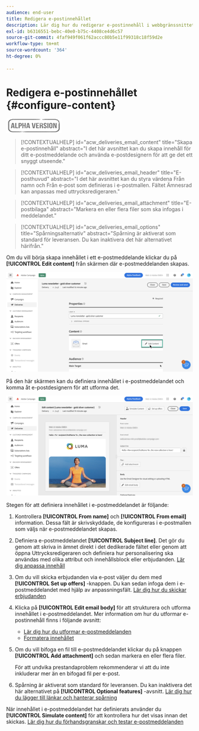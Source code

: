 ```yaml
---
audience: end-user
title: Redigera e-postinnehållet
description: Lär dig hur du redigerar e-postinnehåll i webbgränssnittet för Campaign
exl-id: b6316551-bebc-40e0-b75c-4408ce4d6c57
source-git-commit: 4faf949f061f62accc80b5e11f99318c18f59d2e
workflow-type: tm+mt
source-wordcount: '364'
ht-degree: 0%

---
```


# Redigera e-postinnehållet {#configure-content}

![](../assets/do-not-localize/badge.png)

>[!CONTEXTUALHELP]
>id="acw_deliveries_email_content"
>title="Skapa e-postinnehåll"
>abstract="I det här avsnittet kan du skapa innehåll för ditt e-postmeddelande och använda e-postdesignern för att ge det ett snyggt utseende."

>[!CONTEXTUALHELP]
>id="acw_deliveries_email_header"
>title="E-posthuvud"
>abstract="I det här avsnittet kan du styra värdena Från namn och Från e-post som definieras i e-postmallen. Fältet Ämnesrad kan anpassas med uttrycksredigeraren."

>[!CONTEXTUALHELP]
>id="acw_deliveries_email_attachment"
>title="E-postbilaga"
>abstract="Markera en eller flera filer som ska infogas i meddelandet."

>[!CONTEXTUALHELP]
>id="acw_deliveries_email_options"
>title="Spårningsalternativ"
>abstract="Spårning är aktiverat som standard för leveransen. Du kan inaktivera det här alternativet härifrån."

Om du vill börja skapa innehållet i ett e-postmeddelande klickar du på **[!UICONTROL Edit content]** från skärmen där e-postmeddelanden skapas.

![](assets/edit-content.png)

På den här skärmen kan du definiera innehållet i e-postmeddelandet och komma åt e-postdesignern för att utforma det.

![](assets/content-dashboard.png)

Stegen för att definiera innehållet i e-postmeddelandet är följande:

1. Kontrollera **[!UICONTROL From name]** och **[!UICONTROL From email]** information. Dessa fält är skrivskyddade, de konfigureras i e-postmallen som väljs när e-postmeddelandet skapas.

1. Definiera e-postmeddelandet **[!UICONTROL Subject line]**. Det gör du genom att skriva in ämnet direkt i det dedikerade fältet eller genom att öppna Uttrycksredigeraren och definiera hur personalisering ska användas med olika attribut och innehållsblock eller erbjudanden. [Lär dig anpassa innehåll](../personalization/personalize.md)

1. Om du vill skicka erbjudanden via e-post väljer du dem med **[!UICONTROL Set up offers]** -knappen. Du kan sedan infoga dem i e-postmeddelandet med hjälp av anpassningsfält. [Lär dig hur du skickar erbjudanden](offers.md)

1. Klicka på **[!UICONTROL Edit email body]** för att strukturera och utforma innehållet i e-postmeddelandet. Mer information om hur du utformar e-postinnehåll finns i följande avsnitt:

   * [Lär dig hur du utformar e-postmeddelanden](create-email-content.md)
   * [Formatera innehållet](get-started-email-style.md)

1. Om du vill bifoga en fil till e-postmeddelandet klickar du på knappen **[!UICONTROL Add attachment]** och sedan markera en eller flera filer.

   För att undvika prestandaproblem rekommenderar vi att du inte inkluderar mer än en bifogad fil per e-post.

   <!--limitation on size + number of files?-->

1. Spårning är aktiverat som standard för leveransen. Du kan inaktivera det här alternativet på **[!UICONTROL Optional features]** -avsnitt. [Lär dig hur du lägger till länkar och hanterar spårning](message-tracking.md)

När innehållet i e-postmeddelandet har definierats använder du **[!UICONTROL Simulate content]** för att kontrollera hur det visas innan det skickas. [Lär dig hur du förhandsgranskar och testar e-postmeddelanden](../preview-test/preview-test.md)

